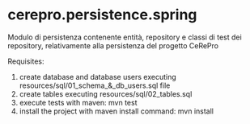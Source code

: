 # cerepro.persistence.spring

Modulo di persistenza contenente entità, repository e classi di test dei repository,
relativamente alla persistenza del progetto CeRePro

Requisites:
1) create database and database users executing resources/sql/01_schema_&_db_users.sql file
2) create tables executing resources/sql/02_tables.sql
3) execute tests with maven: mvn test
4) install the project with maven install command: mvn install

